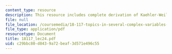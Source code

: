 ```yaml
---
content_type: resource
description: This resource includes complete derivation of Kaehler-Weil Theorem.
file: null
file_location: /coursemedia/18-117-topics-in-several-complex-variables-spring-2005/c29bbc80d8439a72beaf3d571e496c55_18117_lec24.pdf
file_type: application/pdf
resourcetype: Document
title: 18117_lec24.pdf
uid: c29bbc80-d843-9a72-beaf-3d571e496c55
---
```

